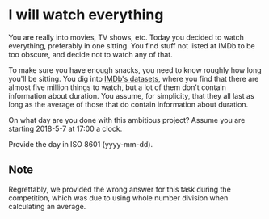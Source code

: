 # I will watch everything

You are really into movies, TV shows, etc. Today you decided to watch
everything, preferably in one sitting. You find stuff not listed at IMDb to be
too obscure, and decide not to watch any of that.

To make sure you have enough snacks, you need to know roughly how long you'll
be sitting. You dig into [IMDb's datasets](https://www.imdb.com/interfaces/),
where you find that there are almost five million things to watch, but a lot of
them don't contain information about duration. You assume, for simplicity, that
they all last as long as the average of those that do contain information about
duration.

On what day are you done with this ambitious project? Assume you are starting
2018-5-7 at 17:00 a clock.

Provide the day in ISO 8601 (yyyy-mm-dd).

## Note

Regrettably, we provided the wrong answer for this task during the competition,
which was due to using whole number division when calculating an average.
